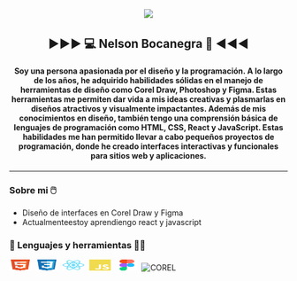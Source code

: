 <div id="header" align="center" >
    <img width="200" src="https://media.giphy.com/media/v1.Y2lkPTc5MGI3NjExYzgzYjA3OWIzZTc5YjliYzk3MDI0MzE3Yjk0YzU4MzA2YmJkODMwNyZlcD12MV9pbnRlcm5hbF9naWZzX2dpZklkJmN0PWc/c99Uz9aV6RMrYLlg3U/giphy-downsized-large.gif" />
    <h2 align="center">▶▶▶   💻 Nelson Bocanegra 🔋   ◀◀◀</h2>
    <h4 align="center">Soy una persona apasionada por el diseño y la programación. A lo largo de los años, he adquirido habilidades sólidas en el manejo de herramientas de diseño como Corel Draw, Photoshop y Figma. Estas herramientas me permiten dar vida a mis ideas creativas y plasmarlas en diseños atractivos y visualmente impactantes.
            Además de mis conocimientos en diseño, también tengo una comprensión básica de lenguajes de programación como HTML, CSS, React y JavaScript. Estas habilidades me han permitido llevar a cabo pequeños proyectos de programación, donde he creado interfaces interactivas y funcionales para sitios web y aplicaciones.</h4>
</div>

---
### Sobre mi 🖱️
- Diseño de interfaces en Corel Draw y Figma
- Actualmenteestoy aprendiengo react y javascript

<div align="left">
    <h3> 💪 Lenguajes y herramientas 👨‍💻  </h3>
    <div>
        <img src="https://github.com/devicons/devicon/blob/master/icons/html5/html5-original.svg"  title="HTML5" alt="HTML" width="40" height="20" />&nbsp;
        <img src="https://github.com/devicons/devicon/blob/master/icons/css3/css3-original.svg"  title="CSS3" alt="CSS" width="40" height="20" />&nbsp;
        <img src="https://github.com/devicons/devicon/blob/master/icons/react/react-original.svg"  title="REACT" alt="REACT" width="40" height="20" />&nbsp;
        <img src="https://github.com/devicons/devicon/blob/master/icons/javascript/javascript-plain.svg"  title="JS" alt="JS" width="40" height="20" />&nbsp;
        <img src="https://github.com/devicons/devicon/blob/master/icons/figma/figma-original.svg"  title="FIGMA" alt="FIGMA" width="40" height="20" />&nbsp;
        <img src="https://curso-coreldraw.com.es/wp-content/uploads/2021/04/logo-coreldraw-green-180.png"  title="COREL" alt="COREL" width="40" height="20" />&nbsp;
    </div>
</div>

